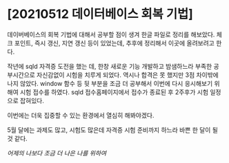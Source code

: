 # [20210512 데이터베이스 회복 기법]

데이버베이스의 회복 기법에 대해서 공부할 점이 생겨 한글 파일로 정리를 해보았다.
체크 포인트, 즉시 갱신, 지연 갱신 등이 있었는데, 추후에 정리해서 이곳에 올려보려고 한다.

작년에 sqld 자격증 도전을 했는 데, 한창 새로운 기능 개발하고 밤샘하느라 부족한 공부시간으로 자신감없이 시험을 치루게 되었다.
역시나 합격은 못 했지만 3점 차이밖에 나지 않았다. window 함수 등 뒷 부분을 조금 더 공부해서 이번에 다시 응시해보기 위해여 시험 접수를 하였다.
sqld 접수홈페이지에서 접수가 종료된 후 2주후가 시험 일정으로 잡혀있다.

이번에는 더욱 집중할 수 있는 환경에서 열심히 해봐야겠다.

5월 달에는 과제도 많고, 시험도 많은데 자격증 시험 준비까지 하느라 바쁜 한 달이 될 것 같다.


*어제의 나보다 조금 더 나은 나를 위하여*
